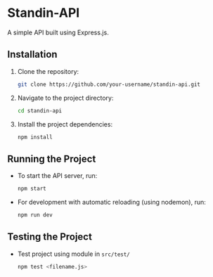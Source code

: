 # Standin-API

A simple API built using Express.js.

## Installation

1. Clone the repository:

   ```bash
   git clone https://github.com/your-username/standin-api.git
   ```

2.	Navigate to the project directory:

	```bash
	cd standin-api
	```

3.	Install the project dependencies:

	```bash
	npm install
	```

## Running the Project

- To start the API server, run:

	```bash
	npm start
	```

- For development with automatic reloading (using nodemon), run:

	```bash
	npm run dev
	```

## Testing the Project

- Test  project using module in `src/test/`
	```bash
	npm test <filename.js>
	```